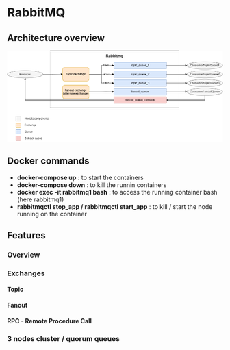 # RabbitMQ

## Architecture overview

![Alt text](/assets/architecture_rabbitmq.png?raw=true "RabbitMQ architecture")

## Docker commands

- **docker-compose up** : to start the containers
- **docker-compose down** : to kill the runnin containers
- **docker exec -it rabbitmq1 bash** : to access the running container bash (here rabbitmq1)
- **rabbitmqctl stop_app / rabbitmqctl start_app** : to kill / start the node running on the container

## Features

### Overview

### Exchanges

#### Topic

#### Fanout

#### RPC - Remote Procedure Call

### 3 nodes cluster / quorum queues

### 
